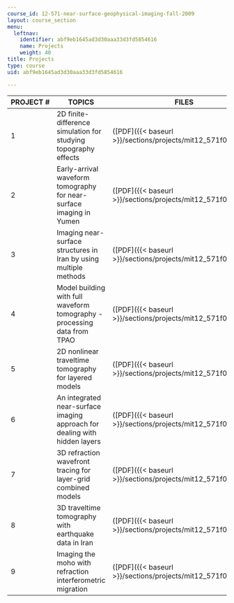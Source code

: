 ```yaml
---
course_id: 12-571-near-surface-geophysical-imaging-fall-2009
layout: course_section
menu:
  leftnav:
    identifier: abf9eb1645ad3d30aaa33d3fd5854616
    name: Projects
    weight: 40
title: Projects
type: course
uid: abf9eb1645ad3d30aaa33d3fd5854616

---
```


| PROJECT # | TOPICS | FILES |
| --- | --- | --- |
| 1 | 2D finite-difference simulation for studying topography effects | ([PDF]({{< baseurl >}}/sections/projects/mit12_571f09_pro1)) |
| 2 | Early-arrival waveform tomography for near-surface imaging in Yumen | ([PDF]({{< baseurl >}}/sections/projects/mit12_571f09_pro2)) |
| 3 | Imaging near-surface structures in Iran by using multiple methods | ([PDF]({{< baseurl >}}/sections/projects/mit12_571f09_pro3)) |
| 4 | Model building with full waveform tomography - processing data from TPAO | ([PDF]({{< baseurl >}}/sections/projects/mit12_571f09_pro4)) |
| 5 | 2D nonlinear traveltime tomography for layered models | ([PDF]({{< baseurl >}}/sections/projects/mit12_571f09_pro5)) |
| 6 | An integrated near-surface imaging approach for dealing with hidden layers | ([PDF]({{< baseurl >}}/sections/projects/mit12_571f09_pro6)) |
| 7 | 3D refraction wavefront tracing for layer-grid combined models | ([PDF]({{< baseurl >}}/sections/projects/mit12_571f09_pro7)) |
| 8 | 3D traveltime tomography with earthquake data in Iran | ([PDF]({{< baseurl >}}/sections/projects/mit12_571f09_pro8)) |
| 9 | Imaging the moho with refraction interferometric migration | ([PDF]({{< baseurl >}}/sections/projects/mit12_571f09_pro9))